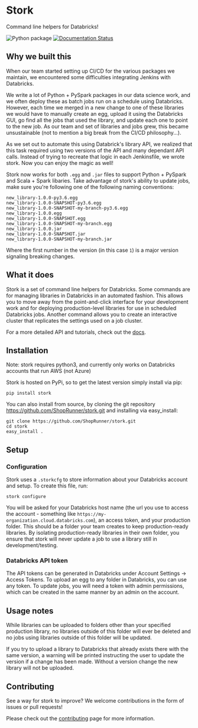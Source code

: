 # Stork
Command line helpers for Databricks!

![Python package](https://github.com/ShopRunner/stork/workflows/Python%20package/badge.svg)
[![Documentation Status](https://readthedocs.org/projects/stork-library/badge/?version=latest)](https://stork-library.readthedocs.io/en/latest/?badge=latest)


## Why we built this

When our team started setting up CI/CD for the various packages we maintain, we encountered some difficulties integrating Jenkins with Databricks.

We write a lot of Python + PySpark packages in our data science work, and we often deploy these as batch jobs run on a schedule using Databricks. However, each time we merged in a new change to one of these libraries we would have to manually create an egg, upload it using the Databricks GUI, go find all the jobs that used the library, and update each one to point to the new job. As our team and set of libraries and jobs grew, this became unsustainable (not to mention a big break from the CI/CD philosophy...).

As we set out to automate this using Databrick's library API, we realized that this task required using two versions of the API and many dependant API calls. Instead of trying to recreate that logic in each Jenkinsfile, we wrote stork. Now you can enjoy the magic as well!

Stork now works for both `.egg` and `.jar` files to support Python + PySpark and Scala + Spark libaries.
Take advantage of stork's ability to update jobs, make sure you're following one of the following naming conventions:
```
new_library-1.0.0-py3.6.egg
new_library-1.0.0-SNAPSHOT-py3.6.egg
new_library-1.0.0-SNAPSHOT-my-branch-py3.6.egg
new_library-1.0.0.egg
new_library-1.0.0-SNAPSHOT.egg
new_library-1.0.0-SNAPSHOT-my-branch.egg
new_library-1.0.0.jar
new_library-1.0.0-SNAPSHOT.jar
new_library-1.0.0-SNAPSHOT-my-branch.jar
```
Where the first number in the version (in this case `1`) is a major version signaling breaking changes.

## What it does

Stork is a set of command line helpers for Databricks. Some commands are for managing libraries in Databricks in an automated fashion. This allows you to move away from the point-and-click interface for your development work and for deploying production-level libraries for use in scheduled Databricks jobs. Another command allows you to create an interactive cluster that replicates the settings used on a job cluster.

For a more detailed API and tutorials, check out the [docs](https://stork-library.readthedocs.io/en/latest/index.html).

## Installation

Note: stork requires python3, and currently only works on Databricks accounts that run AWS (not Azure)

Stork is hosted on PyPi, so to get the latest version simply install via pip:
```
pip install stork
```

You can also install from source, by cloning the git repository https://github.com/ShopRunner/stork.git and installing via easy_install:
```
git clone https://github.com/ShopRunner/stork.git
cd stork
easy_install .
```

## Setup

### Configuration

Stork uses a `.storkcfg` to store information about your Databricks account and setup. To create this file, run:
```
stork configure
```

You will be asked for your Databricks host name (the url you use to access the account - something like `https://my-organization.cloud.databricks.com`), an access token, and your production folder. This should be a folder your team creates to keep production-ready libraries. By isolating production-ready libraries in their own folder, you ensure that stork will never update a job to use a library still in development/testing.

### Databricks API token

The API tokens can be generated in Databricks under Account Settings -> Access Tokens. To upload an egg to any folder in Databricks, you can use any token. To update jobs, you will need a token with admin permissions, which can be created in the same manner by an admin on the account.

## Usage notes

While libraries can be uploaded to folders other than your specified production library, no libraries outside of this folder will ever be deleted and no jobs using libraries outside of this folder will be updated.

If you try to upload a library to Databricks that already exists there with the same version, a warning will be printed instructing the user to update the version if a change has been made. Without a version change the new library will not be uploaded.

## Contributing
See a way for stork to improve? We welcome contributions in the form of issues or pull requests!

Please check out the [contributing](https://stork-library.readthedocs.io/en/latest/contrib.html) page for more information.
